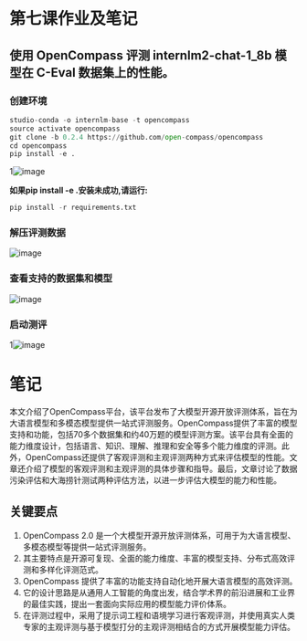 # 第七课作业及笔记

## 使用 OpenCompass 评测 internlm2-chat-1_8b 模型在 C-Eval 数据集上的性能。

### 创建环境

```python
studio-conda -o internlm-base -t opencompass
source activate opencompass
git clone -b 0.2.4 https://github.com/open-compass/opencompass
cd opencompass
pip install -e .
```

1![image](https://github.com/Mr-Poole3/InternLM/assets/112788987/21d4f630-64b5-4721-bbbb-4999a06e6a47)


**如果pip install -e .安装未成功,请运行:**

```python
pip install -r requirements.txt
```

### 解压评测数据

![image](https://github.com/Mr-Poole3/InternLM/assets/112788987/18bc4ef2-a385-4e4e-9886-71508b277ef8)


### 查看支持的数据集和模型

![image](https://github.com/Mr-Poole3/InternLM/assets/112788987/53f47846-c31b-4aec-a83e-495090c5d5d4)


### 启动测评

1![image](https://github.com/Mr-Poole3/InternLM/assets/112788987/75e488ca-11cd-4966-8e69-33591850f055)


# 笔记

本文介绍了OpenCompass平台，该平台发布了大模型开源开放评测体系，旨在为大语言模型和多模态模型提供一站式评测服务。OpenCompass提供了丰富的模型支持和功能，包括70多个数据集和约40万题的模型评测方案。该平台具有全面的能力维度设计，包括语言、知识、理解、推理和安全等多个能力维度的评测。此外，OpenCompass还提供了客观评测和主观评测两种方式来评估模型的性能。文章还介绍了模型的客观评测和主观评测的具体步骤和指导。最后，文章讨论了数据污染评估和大海捞针测试两种评估方法，以进一步评估大模型的能力和性能。

## 关键要点

1. OpenCompass 2.0 是一个大模型开源开放评测体系，可用于为大语言模型、多模态模型等提供一站式评测服务。
2. 其主要特点是开源可复现、全面的能力维度、丰富的模型支持、分布式高效评测和多样化评测范式。
3. OpenCompass 提供了丰富的功能支持自动化地开展大语言模型的高效评测。
4. 它的设计思路是从通用人工智能的角度出发，结合学术界的前沿进展和工业界的最佳实践，提出一套面向实际应用的模型能力评价体系。
5. 在评测过程中，采用了提示词工程和语境学习进行客观评测，并使用真实人类专家的主观评测与基于模型打分的主观评测相结合的方式开展模型能力评估。
